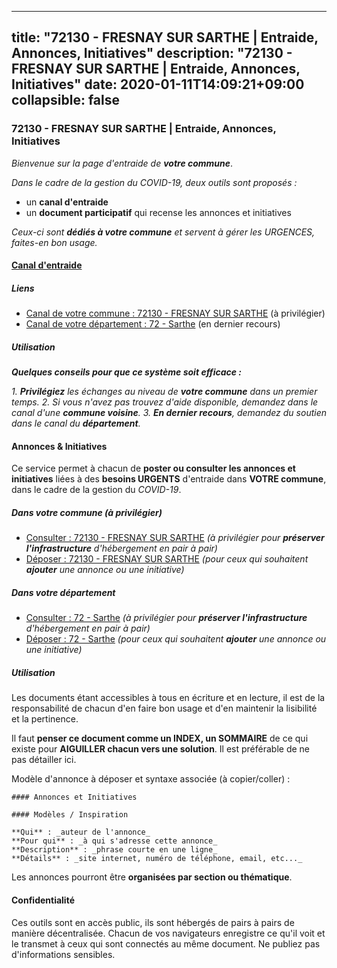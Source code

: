 
---
title: "72130 - FRESNAY SUR SARTHE | Entraide, Annonces, Initiatives"
description: "72130 - FRESNAY SUR SARTHE | Entraide, Annonces, Initiatives"
date: 2020-01-11T14:09:21+09:00
collapsible: false
---

### 72130 - FRESNAY SUR SARTHE | Entraide, Annonces, Initiatives

_Bienvenue sur la page d'entraide de **votre commune**_.

_Dans le cadre de la gestion du COVID-19, deux outils sont proposés :_

- un **canal d'entraide**
- un **document participatif** qui recense les annonces et initiatives

_Ceux-ci sont **dédiés à votre commune** et servent à gérer les URGENCES, faites-en bon usage._

#### [Canal d'entraide](https://entraide.stopcoronavirus.tech/#/channel/72130_fresnay-sur-sarthe)

##### Liens

- [Canal de votre commune : 72130 	- FRESNAY SUR SARTHE](https://entraide.stopcoronavirus.tech/#/channel/72130_fresnay-sur-sarthe) (à privilégier)
- [Canal de votre département : 72 	- Sarthe](https://entraide.stopcoronavirus.tech/#/channel/72_sarthe) (en dernier recours)

##### Utilisation

_**Quelques conseils pour que ce système soit efficace :**_

_1. **Privilégiez** les échanges au niveau de **votre commune** dans un premier temps._
_2. Si vous n'avez pas trouvez d'aide disponible, demandez dans le canal d'une **commune voisine**._
_3. **En dernier recours**, demandez du soutien dans le canal du **département**._

#### Annonces & Initiatives


Ce service permet à chacun de **poster ou consulter les annonces et initiatives** liées à des **besoins
URGENTS** d'entraide dans **VOTRE commune**, dans le cadre de la gestion du _COVID-19_.

##### Dans votre commune (à privilégier)

- [Consulter : 72130 	- FRESNAY SUR SARTHE](https://docs.stopcoronavirus.tech/r/markdown/72130_fresnay-sur-sarthe/4XTTM9KrxZKP6DCyRadMVdgcRnLwVKHDjBrWiukEgKXKvDURS) _(à privilégier pour **préserver l'infrastructure** d'hébergement en pair à pair)_
- [Déposer : 72130 	- FRESNAY SUR SARTHE](https://docs.stopcoronavirus.tech/w/markdown/72130_fresnay-sur-sarthe/4XTTM9KrxZKP6DCyRadMVdgcRnLwVKHDjBrWiukEgKXKvDURS-K3TgUSmhUf5H3qjC1VrHLvtJNqyYHsnE9eBgW1vG3gE2c9yAPEn7KR1qMDnfdkMJjJCU41hmyCZbEC9whs6YUJKKdFVguPcjca7Famx33GFmFG1To2cdjSumViAA1P3uB9nyLZ1n) _(pour ceux qui souhaitent **ajouter** une annonce ou une initiative)_

##### Dans votre département

- [Consulter : 72 	- Sarthe](https://docs.stopcoronavirus.tech/r/markdown/72_sarthe/4XTTM94PDoxfKWsWMasdzrW998jkGtRkEM3CSUC42xSpuJKZ5) _(à privilégier pour **préserver l'infrastructure** d'hébergement en pair à pair)_
- [Déposer : 72 	- Sarthe](https://docs.stopcoronavirus.tech/w/markdown/72_sarthe/4XTTM94PDoxfKWsWMasdzrW998jkGtRkEM3CSUC42xSpuJKZ5-K3TgTpjFyG67yVeuXvSAfSYzY4Yx2FMtDhgpv5HM2EDBJRVMn95z33xx4XjRNYNVaVsBPQ1t4pG9MoyNqwTqa8mcnEUB8rK4BMVbvUhCtGWCPSFnDCaT8GJTyimDgsCirLN3zswh) _(pour ceux qui souhaitent **ajouter** une annonce ou une initiative)_


##### Utilisation

Les documents étant accessibles à tous en écriture et en lecture, il est de la
responsabilité de chacun d'en faire bon usage et d'en maintenir la lisibilité
et la pertinence.

Il faut **penser ce document comme un INDEX, un SOMMAIRE** de ce qui existe
pour **AIGUILLER chacun vers une solution**. Il est préférable de ne pas détailler ici.

Modèle d'annonce à déposer et syntaxe associée (à copier/coller) :

    #### Annonces et Initiatives

    #### Modèles / Inspiration

    **Qui** : _auteur de l'annonce_
    **Pour qui** : _à qui s'adresse cette annonce_
    **Description** : _phrase courte en une ligne_
    **Détails** : _site internet, numéro de téléphone, email, etc..._


Les annonces pourront être **organisées par section ou thématique**.

#### Confidentialité

Ces outils sont en accès public, ils sont hébergés de pairs à pairs de manière décentralisée.
Chacun de vos navigateurs enregistre ce qu'il voit et le transmet à ceux qui sont connectés au même document.
Ne publiez pas d'informations sensibles.

